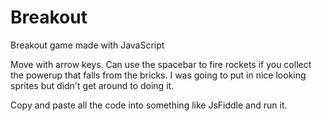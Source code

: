 # Breakout
Breakout game made with JavaScript

Move with arrow keys.
Can use the spacebar to fire rockets if you collect the powerup that falls from the bricks.
I was going to put in nice looking sprites but didn't get around to doing it. 

Copy and paste all the code into something like JsFiddle and run it.
